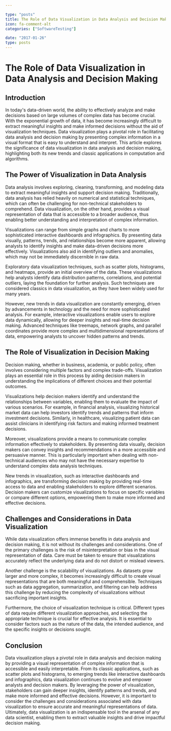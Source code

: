 ```yaml
---

type: "posts"
title: The Role of Data Visualization in Data Analysis and Decision Making
icon: fa-comment-alt
categories: ["SoftwareTesting"]

date: "2017-01-26"
type: posts
---
```





# The Role of Data Visualization in Data Analysis and Decision Making

## Introduction

In today's data-driven world, the ability to effectively analyze and make decisions based on large volumes of complex data has become crucial. With the exponential growth of data, it has become increasingly difficult to extract meaningful insights and make informed decisions without the aid of visualization techniques. Data visualization plays a pivotal role in facilitating data analysis and decision making by presenting complex information in a visual format that is easy to understand and interpret. This article explores the significance of data visualization in data analysis and decision making, highlighting both its new trends and classic applications in computation and algorithms.

## The Power of Visualization in Data Analysis

Data analysis involves exploring, cleaning, transforming, and modeling data to extract meaningful insights and support decision making. Traditionally, data analysis has relied heavily on numerical and statistical techniques, which can often be challenging for non-technical stakeholders to comprehend. Data visualization, on the other hand, provides a visual representation of data that is accessible to a broader audience, thus enabling better understanding and interpretation of complex information.

Visualizations can range from simple graphs and charts to more sophisticated interactive dashboards and infographics. By presenting data visually, patterns, trends, and relationships become more apparent, allowing analysts to identify insights and make data-driven decisions more effectively. Visualizations also aid in identifying outliers and anomalies, which may not be immediately discernible in raw data.

Exploratory data visualization techniques, such as scatter plots, histograms, and heatmaps, provide an initial overview of the data. These visualizations help analysts identify data distribution patterns, correlations, and potential outliers, laying the foundation for further analysis. Such techniques are considered classics in data visualization, as they have been widely used for many years.

However, new trends in data visualization are constantly emerging, driven by advancements in technology and the need for more sophisticated analysis. For example, interactive visualizations enable users to explore data dynamically, allowing for deeper insights and real-time decision making. Advanced techniques like treemaps, network graphs, and parallel coordinates provide more complex and multidimensional representations of data, empowering analysts to uncover hidden patterns and trends.

## The Role of Visualization in Decision Making

Decision making, whether in business, academia, or public policy, often involves considering multiple factors and complex trade-offs. Visualization plays an essential role in this process by aiding decision makers in understanding the implications of different choices and their potential outcomes.

Visualizations help decision makers identify and understand the relationships between variables, enabling them to evaluate the impact of various scenarios. For example, in financial analysis, visualizing historical market data can help investors identify trends and patterns that inform investment decisions. Similarly, in healthcare, visualizing patient data can assist clinicians in identifying risk factors and making informed treatment decisions.

Moreover, visualizations provide a means to communicate complex information effectively to stakeholders. By presenting data visually, decision makers can convey insights and recommendations in a more accessible and persuasive manner. This is particularly important when dealing with non-technical audiences who may not have the necessary expertise to understand complex data analysis techniques.

New trends in visualization, such as interactive dashboards and infographics, are transforming decision making by providing real-time access to data and enabling stakeholders to explore different scenarios. Decision makers can customize visualizations to focus on specific variables or compare different options, empowering them to make more informed and effective decisions.

## Challenges and Considerations in Data Visualization

While data visualization offers immense benefits in data analysis and decision making, it is not without its challenges and considerations. One of the primary challenges is the risk of misinterpretation or bias in the visual representation of data. Care must be taken to ensure that visualizations accurately reflect the underlying data and do not distort or mislead viewers.

Another challenge is the scalability of visualizations. As datasets grow larger and more complex, it becomes increasingly difficult to create visual representations that are both meaningful and comprehensible. Techniques such as data aggregation, summarization, and filtering can help address this challenge by reducing the complexity of visualizations without sacrificing important insights.

Furthermore, the choice of visualization technique is critical. Different types of data require different visualization approaches, and selecting the appropriate technique is crucial for effective analysis. It is essential to consider factors such as the nature of the data, the intended audience, and the specific insights or decisions sought.

## Conclusion

Data visualization plays a pivotal role in data analysis and decision making by providing a visual representation of complex information that is accessible and easily interpretable. From its classic applications, such as scatter plots and histograms, to emerging trends like interactive dashboards and infographics, data visualization continues to evolve and empower analysts and decision makers. By leveraging the power of visualization, stakeholders can gain deeper insights, identify patterns and trends, and make more informed and effective decisions. However, it is important to consider the challenges and considerations associated with data visualization to ensure accurate and meaningful representations of data. Ultimately, data visualization is an indispensable tool in the arsenal of any data scientist, enabling them to extract valuable insights and drive impactful decision making.